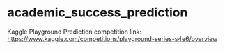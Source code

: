 # academic_success_prediction
Kaggle Playground Prediction competition link: https://www.kaggle.com/competitions/playground-series-s4e6/overview
